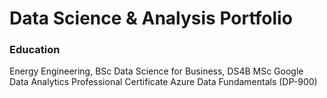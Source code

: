 # Data Science & Analysis Portfolio

### Education
Energy Engineering, BSc
Data Science for Business, DS4B MSc
Google Data Analytics Professional Certificate
Azure Data Fundamentals (DP-900)



